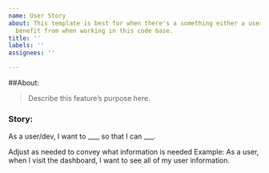 ```yaml
---
name: User Story
about: This template is best for when there's a something either a user or a dev could
  benefit from when working in this code base.
title: ''
labels: ''
assignees: ''

---
```


##About:
> Describe this feature’s purpose here.

### Story: 
As a user/dev, I want to ___, so that I can ___.


Adjust as needed to convey what information is needed
Example:
As a user, when I visit the dashboard, I want to see all of my user information.
